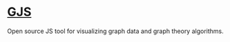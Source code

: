 # [GJS](http://kotborealis.github.io/gjs/)

Open source JS tool for visualizing graph data and graph theory algorithms.